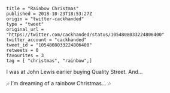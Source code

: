 ```
title = "Rainbow Christmas"
published = 2018-10-23T18:53:27Z
origin = "twitter-cackhanded"
type = "tweet"
original_url = "https://twitter.com/cackhanded/status/1054808033224806400"
twitter_account = "cackhanded"
tweet_id = "1054808033224806400"
retweets = 0
favourites = 3
tag = [ "christmas", "rainbow",]
```

I was at John Lewis earlier buying Quality Street. And… 

🎶 I’m dreaming of a rainbow Christmas… 🎶

<p class='image'><img src='https://mnf.m17s.net/2018/10/23/DqNuQWTXgAAyR8p.jpg' alt=''></p>

<p class='image'><img src='https://mnf.m17s.net/2018/10/23/DqNuQN5XgAAaxCH.jpg' alt=''></p>

<p class='image'><img src='https://mnf.m17s.net/2018/10/23/DqNuQTbWoAItG-H.jpg' alt=''></p>

<p class='image'><img src='https://mnf.m17s.net/2018/10/23/DqNuQQTX0AA82d_.jpg' alt=''></p>

